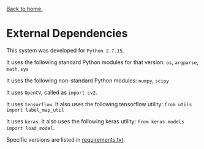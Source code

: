 [Back to home.](../README.md)

# External Dependencies

This system was developed for `Python 2.7.15`.

It uses the following standard Python modules for that version:
`os`, `argparse`, `math`, `sys`

It uses the following non-standard Python modules:
`numpy`, `scipy`

It uses `OpenCV`, called as `import cv2`.

It uses `tensorflow`.  It also uses the following tensorflow utility:
`from utils import label_map_util`

It uses `keras`.  It also uses the following keras utility:
`from keras.models import load_model`.


Specific versions are listed in [requirements.txt](../requirements.txt).

